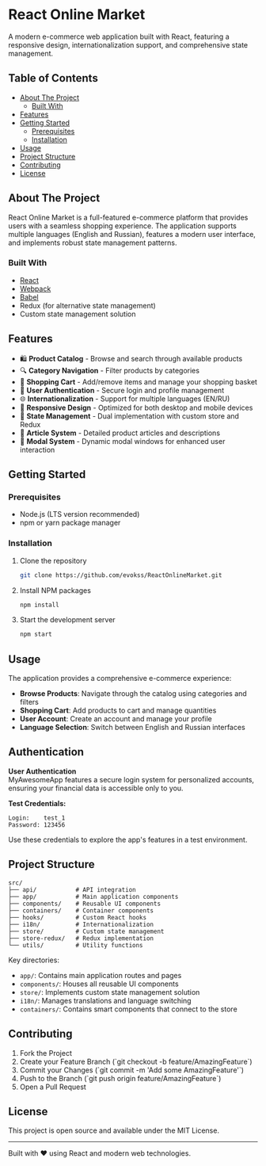 # React Online Market

A modern e-commerce web application built with React, featuring a responsive design, internationalization support, and comprehensive state management.

## Table of Contents

- [About The Project](#about-the-project)
  - [Built With](#built-with)
- [Features](#features)
- [Getting Started](#getting-started)
  - [Prerequisites](#prerequisites)
  - [Installation](#installation)
- [Usage](#usage)
- [Project Structure](#project-structure)
- [Contributing](#contributing)
- [License](#license)

## About The Project

React Online Market is a full-featured e-commerce platform that provides users with a seamless shopping experience. The application supports multiple languages (English and Russian), features a modern user interface, and implements robust state management patterns.

### Built With

- [React](https://reactjs.org/)
- [Webpack](https://webpack.js.org/)
- [Babel](https://babeljs.io/)
- Redux (for alternative state management)
- Custom state management solution

## Features

- 🛍️ **Product Catalog** - Browse and search through available products
- 🔍 **Category Navigation** - Filter products by categories
- 🛒 **Shopping Cart** - Add/remove items and manage your shopping basket
- 👤 **User Authentication** - Secure login and profile management
- 🌐 **Internationalization** - Support for multiple languages (EN/RU)
- 📱 **Responsive Design** - Optimized for both desktop and mobile devices
- 🔄 **State Management** - Dual implementation with custom store and Redux
- 📄 **Article System** - Detailed product articles and descriptions
- 🎯 **Modal System** - Dynamic modal windows for enhanced user interaction

## Getting Started

### Prerequisites

- Node.js (LTS version recommended)
- npm or yarn package manager

### Installation

1. Clone the repository
   ```bash
   git clone https://github.com/evokss/ReactOnlineMarket.git
   ```

2. Install NPM packages
   ```bash
   npm install
   ```

3. Start the development server
   ```bash
   npm start
   ```

## Usage

The application provides a comprehensive e-commerce experience:

- **Browse Products**: Navigate through the catalog using categories and filters
- **Shopping Cart**: Add products to cart and manage quantities
- **User Account**: Create an account and manage your profile
- **Language Selection**: Switch between English and Russian interfaces

## Authentication

**User Authentication**  
MyAwesomeApp features a secure login system for personalized accounts, ensuring your financial data is accessible only to you.

**Test Credentials:**

```text
Login:    test_1
Password: 123456
```

Use these credentials to explore the app's features in a test environment.

## Project Structure

```text
src/
├── api/           # API integration
├── app/           # Main application components
├── components/    # Reusable UI components
├── containers/    # Container components
├── hooks/         # Custom React hooks
├── i18n/          # Internationalization
├── store/         # Custom state management
├── store-redux/   # Redux implementation
└── utils/         # Utility functions
```

Key directories:

- `app/`: Contains main application routes and pages
- `components/`: Houses all reusable UI components
- `store/`: Implements custom state management solution
- `i18n/`: Manages translations and language switching
- `containers/`: Contains smart components that connect to the store

## Contributing

1. Fork the Project
2. Create your Feature Branch (\`git checkout -b feature/AmazingFeature\`)
3. Commit your Changes (\`git commit -m 'Add some AmazingFeature'\`)
4. Push to the Branch (\`git push origin feature/AmazingFeature\`)
5. Open a Pull Request

## License

This project is open source and available under the MIT License.

---

Built with ❤️ using React and modern web technologies.

